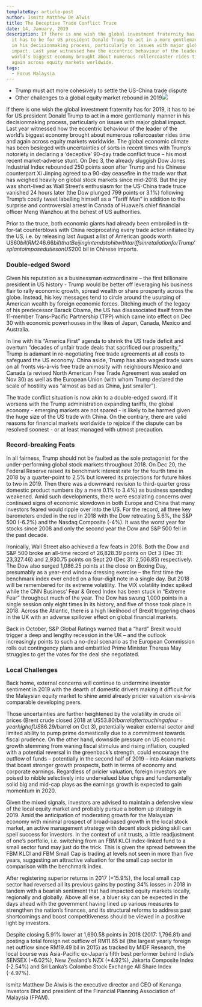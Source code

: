 ```yaml
---
templateKey: article-post
author: Ismitz Matthew De Alwis
title: The Deceptive Trade Conflict Truce
date: 14, January, 2019
description: If there is one wish the global investment fraternity has for 2019,
  it has to be for US president Donald Trump to act in a more gentlemanly manner
  in his decisionmaking process, particularly on issues with major global
  impact. Last year witnessed how the eccentric behaviour of the leader of the
  world’s biggest economy brought about numerous rollercoaster rides time and
  again across equity markets worldwide.
tags:
  - Focus Malaysia
---
```

* Trump must act more cohesively to settle the US-China trade dispute
* Other challenges to a global equity market rebound in 2019![](article-images/2019-01-14-Focus-Malaysia-Deceptive-Trade-Conflict-Truce.png)

If there is one wish the global investment fraternity has for 2019, it has to be for US president Donald Trump to act in a more gentlemanly manner in his decisionmaking process, particularly on issues with major global impact. Last year witnessed how the eccentric behaviour of the leader of the world’s biggest economy brought about numerous rollercoaster rides time and again across equity markets worldwide. The global economic climate has been besieged with uncertainties of sorts in recent times with Trump’s notoriety in declaring a ‘deceptive’ 90-day trade conflict truce – his most recent market-adverse stunt. On Dec 3, the already sluggish Dow Jones Industrial Index rebounded 250 points soon after Trump and his Chinese counterpart Xi Jinping agreed to a 90-day ceasefire in the trade war that has weighed heavily on global stock markets since mid-2018. But the joy was short-lived as Wall Street’s enthusiasm for the US-China trade truce vanished 24 hours later (the Dow plunged 799 points or 3.1%) following Trump’s costly tweet labelling himself as a “Tariff Man” in addition to the surprise and controversial arrest in Canada of Huawei’s chief financial officer Meng Wanzhou at the behest of US authorities.

Prior to the truce, both economic giants had already been embroiled in tit-for-tat counterblows with China reciprocating every trade action initiated by the US, i.e. by releasing last August a list of American goods worth US$60 bil (RM246.66 bil) that Beijing intends to hit with tariffs in retaliation for Trump’s plan to impose duties on US$200 bil in Chinese imports.

### Double-edged Sword

Given his reputation as a businessman extraordinaire – the first billionaire president in US history - Trump would be better off leveraging his business flair to rally economic growth, spread wealth or share prosperity across the globe. Instead, his key messages tend to circle around the usurping of American wealth by foreign economic forces. Ditching much of the legacy of his predecessor Barack Obama, the US has disassociated itself from the 11-member Trans-Pacific Partnership (TPP) which came into effect on Dec 30 with economic powerhouses in the likes of Japan, Canada, Mexico and Australia.

In line with his “America First” agenda to shrink the US trade deficit and overturn “decades of unfair trade deals that sacrificed our prosperity,” Trump is adamant in re-negotiating free trade agreements at all costs to safeguard the US economy. China aside, Trump has also waged trade wars on all fronts vis-à-vis free trade animosity with neighbours Mexico and Canada (a revised North American Free Trade Agreement was sealed on Nov 30) as well as the European Union (with whom Trump declared the scale of hostility was “almost as bad as China, just smaller”).

The trade conflict situation is now akin to a double-edged sword. If it worsens with the Trump administration expanding tariffs, the global economy - emerging markets are not spared - is likely to be harmed given the huge size of the US trade with China. On the contrary, there are valid reasons for financial markets worldwide to rejoice if the dispute can be resolved soonest - or at least managed with utmost precaution.

### Record-breaking Feats

In all fairness, Trump should not be faulted as the sole protagonist for the under-performing global stock markets throughout 2018. On Dec 20, the Federal Reserve raised its benchmark interest rate for the fourth time in 2018 by a quarter-point to 2.5% but lowered its projections for future hikes to two in 2019. Then there was a downward revision to third-quarter gross domestic product numbers (by a mere 0.1% to 3.4%) as business spending weakened. Amid such developments, there were escalating concerns over continued signs of economic slowdown in both Europe and China that many investors feared would ripple over into the US. For the record, all three key barometers ended in the red in 2018 with the Dow retreating 5.6%, the S&P 500 (-6.2%) and the Nasdaq Composite (-4%). It was the worst year for stocks since 2008 and only the second year the Dow and S&P 500 fell in the past decade.

Ironically, Wall Street also achieved a few feats in 2018. Both the Dow and S&P 500 broke an all-time record of 26,828.39 points on Oct 3 (Dec 31: 23,327.46) and 2,930.75 points on Sept 20 (Dec 31: 2,506.85) respectively. The Dow also surged 1,086.25 points at the close on Boxing Day, presumably as a year-end window dressing exercise – the first time the benchmark index ever ended on a four-digit note in a single day. But 2018 will be remembered for its extreme volatility. The VIX volatility index spiked while the CNN Business’ Fear & Greed Index has been stuck in “Extreme Fear” throughout much of the year. The Dow has swung 1,000 points in a single session only eight times in its history, and five of those took place in 2018. Across the Atlantic, there is a high likelihood of Brexit triggering chaos in the UK with an adverse spillover effect on global financial markets.

Back in October, S&P Global Ratings warned that a “hard” Brexit would trigger a deep and lengthy recession in the UK – and the outlook increasingly points to such a no-deal scenario as the European Commission rolls out contingency plans and embattled Prime Minister Theresa May struggles to get the votes for the deal she negotiated.

### Local Challenges

Back home, external concerns will continue to undermine investor sentiment in 2019 with the dearth of domestic drivers making it difficult for the Malaysian equity market to shine amid already pricier valuation vis-à-vis comparable developing peers.

Those uncertainties are further heightened by the volatility in crude oil prices (Brent crude closed 2018 at US$53.80/barrel after touching a four-year high of US$86.29/barrel on Oct 3), potentially weaker external sector and limited ability to pump prime domestically due to a commitment towards fiscal prudence. On the other hand, downside pressure on US economic growth stemming from waning fiscal stimulus and rising inflation, coupled with a potential reversal in the greenback’s strength, could encourage the outflow of funds – potentially in the second half of 2019 – into Asian markets that boast stronger growth prospects, both in terms of economy and corporate earnings. Regardless of pricier valuation, foreign investors are poised to nibble selectively into undervalued blue chips and fundamentally solid big and mid-cap plays as the earnings growth is expected to gain momentum in 2020.

Given the mixed signals, investors are advised to maintain a defensive view of the local equity market and probably pursue a bottom up strategy in 2019. Amid the anticipation of moderating growth for the Malaysian economy with minimal prospect of broad-based growth in the local stock market, an active management strategy with decent stock picking skill can spell success for investors. In the context of unit trusts, a little readjustment of one’s portfolio, i.e. switching from an FBM KLCI index-linked fund to a small sector fund may just do the trick. This is given the spread between the FBM KLCI and FBM Small Cap is trading at levels not seen in more than five years, suggesting an attractive valuation for the small cap sector in comparison with the benchmark index.

After registering superior returns in 2017 (+15.9%), the local small cap sector had reversed all its previous gains by posting 34% losses in 2018 in tandem with a bearish sentiment that had impacted equity markets locally, regionally and globally. Above all else, a bluer sky can be expected in the days ahead with the government having lined up various measures to strengthen the nation’s finances, and its structural reforms to address past shortcomings and boost competitiveness should be viewed in a positive light by investors.

Despite closing 5.91% lower at 1,690.58 points in 2018 (2017: 1,796.81) and posting a total foreign net outflow of RM11.65 bil (the largest yearly foreign net outflow since RM19.49 bil in 2015) as tracked by MIDF Research, the local bourse was Asia-Pacific ex-Japan’s fifth best performer behind India’s SENSEX (+6.02%), New Zealand’s NZX (+4.92%), Jakarta Composite Index (-2.54%) and Sri Lanka’s Colombo Stock Exchange All Share Index (-4.97%).

Ismitz Matthew De Alwis is the executive director and CEO of Kenanga Investors Bhd and president of the Financial Planning Association of Malaysia (FPAM).